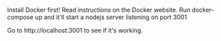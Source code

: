 Install Docker first! Read instructions on the Docker website.
Run docker-compose up and it'll start a nodejs server listening on port 3001

Go to http://localhost:3001 to see if it's working.